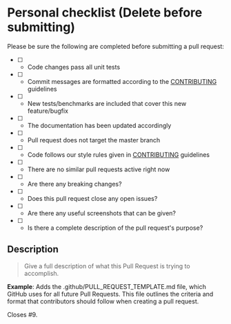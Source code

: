 # Personal checklist (Delete before submitting)
Please be sure the following are completed before submitting a pull request:
- [ ] - Code changes pass all unit tests
- [ ] - Commit messages are formatted according to the [CONTRIBUTING](../CONTRIBUTING.md) guidelines
- [ ] - New tests/benchmarks are included that cover this new feature/bugfix
- [ ] - The documentation has been updated accordingly
- [ ] - Pull request does not target the master branch
- [ ] - Code follows our style rules given in [CONTRIBUTING](../CONTRIBUTING.md) guidelines
- [ ] - There are no similar pull requests active right now
- [ ] - Are there any breaking changes?
- [ ] - Does this pull request close any open issues?
- [ ] - Are there any useful screenshots that can be given?
- [ ] - Is there a complete description of the pull request's purpose?


## Description
> Give a full description of what this Pull Request is trying to accomplish.

**Example**:
Adds the .github/PULL_REQUEST_TEMPLATE.md file, which GitHub uses for all future Pull Requests. This file outlines the criteria and format that contributors should follow when creating a pull request.

Closes #9.
